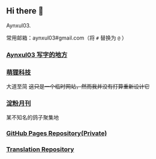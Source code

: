 ## Hi there 👋
Aynxul03.

常用邮箱：aynxul03#gmail.com（将 ```#``` 替换为 ```@``` ）
<!--
**Ayx03/Ayx03** is a ✨ _special_ ✨ repository because its `README.md` (this file) appears on your GitHub profile.

Here are some ideas to get you started:

- 🔭 I’m currently working on ...
- 🌱 I’m currently learning ...
- 👯 I’m looking to collaborate on ...
- 🤔 I’m looking for help with ...
- 💬 Ask me about ...
- 📫 How to reach me: ...
- 😄 Pronouns: ...
- ⚡ Fun fact: ...
-->
### [Aynxul03 写字的地方](https://ayx.moefox.tech/)
### [萌狸科技](https://moefox.tech/)
大道至简 ~~这只是一个临时网站，然而我并没有打算重新设计它~~
### [淀粉月刊](https://dfkan.com/)
某不知名的鸽子聚集地
### [GitHub Pages Repository(Private)](https://github.com/Ayx03/Ayx03.github.io)
### [Translation Repository](https://github.com/Ayx03/Translation)
